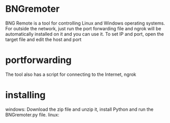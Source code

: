 # BNGremoter


BNG Remote is a tool for controlling Linux and Windows operating systems. For outside the network, just run the port forwarding file and ngrok will be automatically installed on it and you can use it.
To set IP and port, open the target file and edit the host and port

# portforwarding
The tool also has a script for connecting to the Internet, ngrok

# installing
windows:
Download the zip file and unzip it, install Python and run the BNGremoter.py file.
linux:
```


